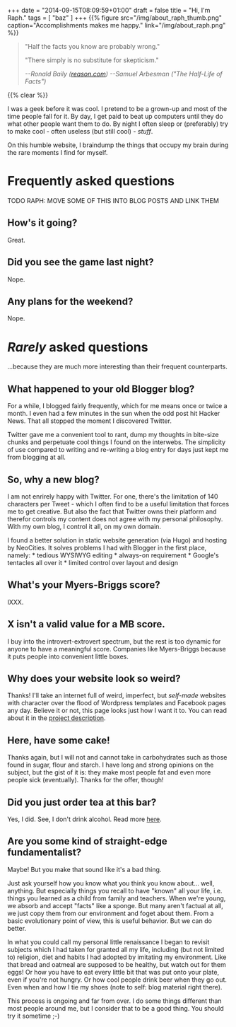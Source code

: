 +++
date = "2014-09-15T08:09:59+01:00"
draft = false
title = "Hi, I'm Raph."
tags = [ "baz" ]
+++
{{% figure src="/img/about_raph_thumb.png" caption="Accomplishments makes me happy." link="/img/about_raph.png" %}}
> "Half the facts you know are probably wrong."
>
> "There simply is no substitute for skepticism."
>
> <cite>--Ronald Baily ([reason.com](http://reason.com/archives/2012/12/24/half-the-facts-you-know-are-probably-wro))</cite>
> <cite>--Samuel Arbesman ("The Half-Life of Facts")</cite>

{{% clear %}}

I was a geek before it was cool. I pretend to be a grown-up and most of the time people fall for it. By day, I get paid to beat up computers until they do what other people want them to do. By night I often sleep or (preferably) try to make cool - often useless (but still cool) - *stuff*.

On this humble website, I braindump the things that occupy my brain during the rare moments I find for myself.


# Frequently asked questions
TODO RAPH: MOVE SOME OF THIS INTO BLOG POSTS AND LINK THEM

## How's it going?
Great.

## Did you see the game last night?
Nope.

## Any plans for the weekend?
Nope.

# *Rarely* asked questions
...because they are much more interesting than their frequent counterparts.

## What happened to your old Blogger blog?
For a while, I blogged fairly frequently, which for me means once or twice a month. I even had a few minutes in the sun when the odd post hit Hacker News. That all stopped the moment I discovered Twitter.

Twitter gave me a convenient tool to rant, dump my thoughts in bite-size chunks and perpetuate cool things I found on the interwebs. The simplicity of use compared to writing and re-writing a blog entry for days just kept me from blogging at all.

## So, why a new blog?
I am not enrirely happy with Twitter. For one, there's the limitation of 140 characters per Tweet - which I often find to be a useful limitation that forces me to get creative. But also the fact that Twitter owns their platform and therefor controls my content does not agree with my personal philosophy. With my own blog, I control it all, on my own domain.

I found a better solution in static website generation (via Hugo) and hosting by NeoCities. It solves problems I had with Blogger in the first place, namely: * tedious WYSIWYG editing * always-on requirement * Google's tentacles all over it * limited control over layout and design

## What's your Myers-Briggs score?
IXXX.

## X isn't a valid value for a MB score.
I buy into the introvert-extrovert spectrum, but the rest is too dynamic for anyone to have a meaningful score. Companies like Myers-Briggs because it puts people into convenient little boxes.

## Why does your website look so weird?
Thanks! I'll take an internet full of weird, imperfect, but *self-made* websites with character over the flood of Wordpress templates and Facebook pages any day. Believe it or not, this page looks just how I want it to. You can read about it in the [project description](/project/website).

## Here, have some cake!
Thanks again, but I will not and cannot take in carbohydrates such as those found in sugar, flour and starch. I have long and strong opinions on the subject, but the gist of it is: they make most people fat and even more people sick (eventually). Thanks for the offer, though!

## Did you just order tea at this bar?
Yes, I did. See, I don't drink alcohol. Read more [here](/blog/2000/01/alcohol/).

## Are you some kind of straight-edge fundamentalist?
Maybe! But you make that sound like it's a bad thing.

Just ask yourself how you know what you think you know about... well, anything. But especially things you recall to have "known" all your life, i.e. things you learned as a child from family and teachers. When we're young, we absorb and accept "facts" like a sponge. But many aren't factual at all, we just copy them from our environment and foget about them. From a basic evolutionary point of view, this is useful behavior. But we can do better.

In what you could call my personal little renaissance I began to revisit subjects which I had taken for granted all my life, including (but not limited to) religion, diet and habits I had adopted by imitating my environment. Like that bread and oatmeal are supposed to be healthy, but watch out for them eggs! Or how you have to eat every little bit that was put onto your plate, even if you're not hungry. Or how cool people drink beer when they go out. Even when and how I tie my shoes (note to self: blog material right there).

This process is ongoing and far from over. I do some things different than most people around me, but I consider that to be a good thing. You should try it sometime ;-)
